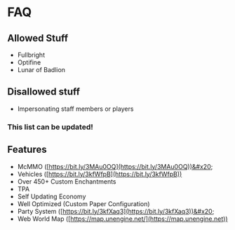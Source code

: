 # FAQ

## Allowed Stuff

* Fullbright &#x20;
* Optifine&#x20;
* Lunar of Badlion

## Disallowed stuff

* Impersonating staff members or players

### This list can be updated!

## Features

* McMMO ([https://bit.ly/3MAu0OQ](https://bit.ly/3MAu0OQ))&#x20;
* Vehicles ([https://bit.ly/3kfWfpB](https://bit.ly/3kfWfpB))
* Over 450+ Custom Enchantments
* TPA&#x20;
* Self Updating Economy
* Well Optimized (Custom Paper Configuration)
* Party System ([https://bit.ly/3kfXaq3](https://bit.ly/3kfXaq3))&#x20;
* Web World Map ([https://map.unengine.net/](https://map.unengine.net))

